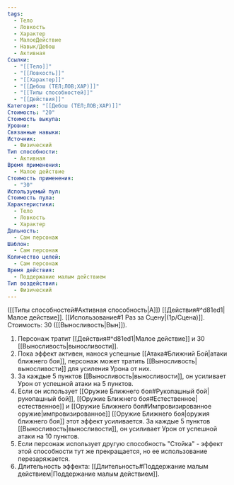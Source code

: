 ```yaml
---
tags:
  - Тело
  - Ловкость
  - Характер
  - МалоеДействие
  - Навык/Дебош
  - Активная
Ссылки:
  - "[[Тело]]"
  - "[[Ловкость]]"
  - "[[Характер]]"
  - "[[Дебош (ТЕЛ;ЛОВ;ХАР)]]"
  - "[[Типы способностей]]"
  - "[[Действия]]"
Категория: "[[Дебош (ТЕЛ;ЛОВ;ХАР)]]"
Стоимость: "20"
Стоимость выкупа:
Уровни:
Связанные навыки:
Источник:
  - Физический
Тип способности:
  - Активная
Время применения:
  - Малое действие
Стоимость применения:
  - "30"
Используемый пул:
Стоимость пула:
Характеристики:
  - Тело
  - Ловкость
  - Характер
Дальность:
  - Сам персонаж
Шаблон:
  - Сам персонаж
Количество целей:
  - Сам персонаж
Время действия:
  - Поддержание малым действием
Тип воздействия:
  - Физический
---
```

([[Типы способностей#Активная способность|А]]) [[Действия#^d81ed1|Малое действие]]. [[Использование#1 Раз за Сцену|(1р/Сцена)]]. Стоимость: 30 ([[Выносливость|Вын]]).

1. Персонаж тратит [[Действия#^d81ed1|Малое действие]] и 30 [[Выносливость|выносливости]].
2. Пока эффект активен, нанося успешные [[Атака#Ближний Бой|атаки ближнего боя]], персонаж может тратить [[Выносливость|выносливости]] для усиления Урона от них.
3. За каждые 5 пунктов [[Выносливость|выносливости]], он усиливает Урон от успешной атаки на 5 пунктов. 
4. Если он использует [[Оружие Ближнего боя#Рукопашный бой|рукопашный бой]], [[Оружие Ближнего боя#Естественное|естественное]] и [[Оружие Ближнего боя#Импровизированное оружие|импровизированное]] [[Оружие Ближнего боя|оружия ближнего боя]] этот эффект усиливается. За каждые 5 пунктов [[Выносливость|выносливости]], он усиливает Урон от успешной атаки на 10 пунктов. 
5. Если персонаж использует другую способность "Стойка" - эффект этой способности тут же прекращается, но ее использование перезаряжается. 
6. Длительность эффекта: [[Длительность#Поддержание малым действием|Поддержание малым действием]].
